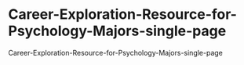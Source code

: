 # Career-Exploration-Resource-for-Psychology-Majors-single-page
Career-Exploration-Resource-for-Psychology-Majors-single-page

